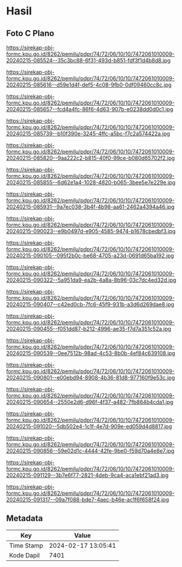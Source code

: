 # Hasil

## Foto C Plano

https://sirekap-obj-formc.kpu.go.id/8262/pemilu/pdpr/74/72/06/10/10/7472061010009-20240215-085524--35c3bc88-6f31-493d-b851-fdf3f1d4b8d8.jpg

https://sirekap-obj-formc.kpu.go.id/8262/pemilu/pdpr/74/72/06/10/10/7472061010009-20240215-085616--d59e1d4f-def5-4c08-9fb0-0df09460cc8c.jpg

https://sirekap-obj-formc.kpu.go.id/8262/pemilu/pdpr/74/72/06/10/10/7472061010009-20240215-085657--fcd4a4fc-86f6-4d63-907b-e0238dd0d0c1.jpg

https://sirekap-obj-formc.kpu.go.id/8262/pemilu/pdpr/74/72/06/10/10/7472061010009-20240215-085739--b10f390e-3245-4ffc-a5bc-f7c2a574422a.jpg

https://sirekap-obj-formc.kpu.go.id/8262/pemilu/pdpr/74/72/06/10/10/7472061010009-20240215-085820--9aa222c2-b815-40f0-99ce-b080d65702f2.jpg

https://sirekap-obj-formc.kpu.go.id/8262/pemilu/pdpr/74/72/06/10/10/7472061010009-20240215-085855--6d62e1a4-1028-4820-b065-3bee5e7e229e.jpg

https://sirekap-obj-formc.kpu.go.id/8262/pemilu/pdpr/74/72/06/10/10/7472061010009-20240215-085931--9a7ec038-3b4f-4b98-aa61-2462a4394a46.jpg

https://sirekap-obj-formc.kpu.go.id/8262/pemilu/pdpr/74/72/06/10/10/7472061010009-20240215-090023--e9b0497d-e905-4585-9474-b1678cbedbf3.jpg

https://sirekap-obj-formc.kpu.go.id/8262/pemilu/pdpr/74/72/06/10/10/7472061010009-20240215-090105--095f2b0c-be68-4705-a23d-0691d65ba192.jpg

https://sirekap-obj-formc.kpu.go.id/8262/pemilu/pdpr/74/72/06/10/10/7472061010009-20240215-090322--5a951da9-ea2b-4a8a-8b96-03c7dc4ed32d.jpg

https://sirekap-obj-formc.kpu.go.id/8262/pemilu/pdpr/74/72/06/10/10/7472061010009-20240215-090407--c42ed0cb-7fc6-45f9-931b-a3d6d269dae8.jpg

https://sirekap-obj-formc.kpu.go.id/8262/pemilu/pdpr/74/72/06/10/10/7472061010009-20240215-090455--f051dd87-b212-4996-ae35-f7d7a351c52a.jpg

https://sirekap-obj-formc.kpu.go.id/8262/pemilu/pdpr/74/72/06/10/10/7472061010009-20240215-090539--0ee7512b-98ad-4c53-8b0b-4ef84c639108.jpg

https://sirekap-obj-formc.kpu.go.id/8262/pemilu/pdpr/74/72/06/10/10/7472061010009-20240215-090801--e00ebd94-8908-4b36-81d8-977160f9e53c.jpg

https://sirekap-obj-formc.kpu.go.id/8262/pemilu/pdpr/74/72/06/10/10/7472061010009-20240215-090654--2550e2d6-d96f-4f37-a482-7fb864b4cda1.jpg

https://sirekap-obj-formc.kpu.go.id/8262/pemilu/pdpr/74/72/06/10/10/7472061010009-20240215-091020--5db502e4-1c1f-4e7d-909e-ed059d4d8817.jpg

https://sirekap-obj-formc.kpu.go.id/8262/pemilu/pdpr/74/72/06/10/10/7472061010009-20240215-090856--59e02d1c-4444-42fe-9be0-f59d70a4e8e7.jpg

https://sirekap-obj-formc.kpu.go.id/8262/pemilu/pdpr/74/72/06/10/10/7472061010009-20240215-091129--3b7e6f77-2821-4deb-9ca4-aca1ebf21ad3.jpg

https://sirekap-obj-formc.kpu.go.id/8262/pemilu/pdpr/74/72/06/10/10/7472061010009-20240215-091317--09a7f088-bde7-4aec-b46e-ac1f6f658f24.jpg


## Metadata

| Key        | Value               |
| ---------- | ------------------- |
| Time Stamp | 2024-02-17 13:05:41 |
| Kode Dapil | 7401                |



